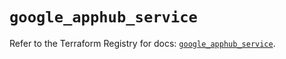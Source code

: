 # `google_apphub_service`

Refer to the Terraform Registry for docs: [`google_apphub_service`](https://registry.terraform.io/providers/hashicorp/google/6.12.0/docs/resources/apphub_service).
